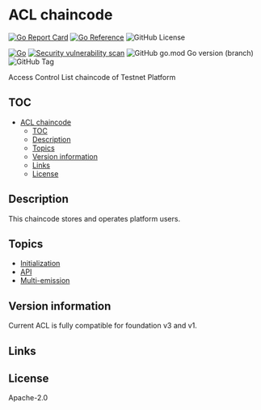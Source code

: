 # ACL chaincode

[![Go Report Card](https://goreportcard.com/badge/github.com/anoideaopen/acl)](https://goreportcard.com/report/github.com/anoideaopen/acl)
[![Go Reference](https://pkg.go.dev/badge/github.com/anoideaopen/acl.svg)](https://pkg.go.dev/github.com/anoideaopen/acl)
![GitHub License](https://img.shields.io/github/license/anoideaopen/acl)

[![Go](https://github.com/anoideaopen/acl/actions/workflows/go.yml/badge.svg?branch=main)](https://github.com/anoideaopen/acl/actions/workflows/go.yml)
[![Security vulnerability scan](https://github.com/anoideaopen/acl/actions/workflows/vulnerability-scan.yml/badge.svg?branch=main)](https://github.com/anoideaopen/acl/actions/workflows/vulnerability-scan.yml)
![GitHub go.mod Go version (branch)](https://img.shields.io/github/go-mod/go-version/anoideaopen/acl/main)
![GitHub Tag](https://img.shields.io/github/v/tag/anoideaopen/acl)

Access Control List chaincode of Testnet Platform

## TOC

- [ACL chaincode](#acl-chaincode)
  - [TOC](#toc)
  - [Description](#description)
  - [Topics](#topics)
  - [Version information](#version-information)
  - [Links](#links)
  - [License](#license)

## Description

This chaincode stores and operates platform users. 
## Topics

* [Initialization](doc/chaincode-init.md)
* [API](doc/api.md)
* [Multi-emission](doc/multi-emission.md)

## Version information

Current ACL is fully compatible for foundation v3 and v1. 

## Links


## License

Apache-2.0
